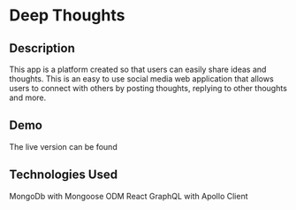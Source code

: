 # Deep Thoughts

## Description
This app is a platform created so that users can easily share ideas and thoughts. This is an easy to use social media web application that allows users to connect with others by posting thoughts, replying to other thoughts and more.

## Demo
The live version can be found 


## Technologies Used
  MongoDb with Mongoose ODM
  React
  GraphQL with Apollo Client
